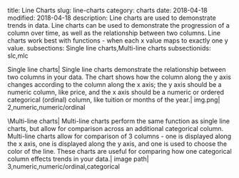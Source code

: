 title: Line Charts
slug: line-charts
category: charts
date: 2018-04-18
modified: 2018-04-18
description: Line charts are used to demonstrate trends in data. Line charts can be used to demonstrate the progression of a column over time, as well as the relationship between two columns. Line charts work best with functions - when each x value maps to exactly one y value.
subsections: Single line charts,Multi-line charts
subsectionids: slc,mlc

Single line charts|
Single line charts demonstrate the relationship between two columns in your data. The chart shows how the column along the y axis changes according to the column along the x axis; the y axis should be a numeric column, like price, and the x axis should be a numeric or ordered categorical (ordinal) column, like tuition or months of the year.|
img.png|
2,numeric,numeric/ordinal


\Multi-line charts|
Multi-line charts perform the same function as single line charts, but allow for comparison across an additional categorical column. Multi-line charts allow for comparison of 3 columns - one is displayed along the x axis, one is displayed along the y axis, and one is used to choose the color of the line. These charts are useful for comparing how one categorical column effects trends in your data.|
image path|
3,numeric,numeric/ordinal,categorical
